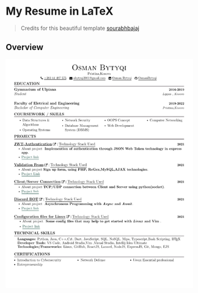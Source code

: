 

# My Resume in LaTeX




> Credits for this beautiful template [sourabhbajaj](https://github.com/sb2nov/resume)


## Overview

<img src="my.png" alt="MarineGEO circle logo" style="height: 600px; width:490px;"/>






